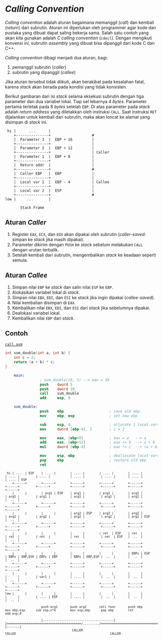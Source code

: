 # *Calling Convention*

*Calling convention* adalah aturan bagaimana memanggil (*call*) dan kembali (*return*) dari subrutin.
Aturan ini diperlukan oleh programmer agar kode dan pustaka yang dibuat dapat saling bekerja sama.
Salah satu contoh yang akan kita gunakan adalah *C calling convention* (`cdecl`).
Dengan mengikuti konvensi ini, subrutin *assembly* yang dibuat bisa dipanggil dari kode C dan C++.

*Calling convention* dibagi menjadi dua aturan, bagi:

1. pemanggil subrutin (*caller*)
2. subrutin yang dipanggil (*callee*)

Jika aturan tersebut tidak diikuti, akan berakibat pada kesalahan fatal, karena *stack*
akan berada pada kondisi yang tidak konsisten.

Berikut gambaran dari isi *stack* selama eksekusi subrutin dengan tiga parameter
dan dua variabel lokal. Tiap sel lebarnya 4 *bytes*. Parameter pertama terletak
pada 8 *bytes* setelah `EBP`. Di atas parameter pada *stack* adalah *return address*
yang diletakkan oleh instruksi `CALL`. Saat instruksi `RET` dijalankan untuk
kembali dari subrutin, maka akan loncat ke alamat yang disimpan di *stack* ini.


```
 hi |      ...      |
    +---------------+                   #
    |  Parameter 3  |  EBP + 16         |
    +---------------+                   |
    |  Parameter 2  |  EBP + 12         |
    +---------------+                   | Caller
    |  Parameter 1  |  EBP + 8          |
    +---------------+                   |
    |  Return addr  |                   |
    +---------------+                   #
    |  Caller EBP   |  EBP              |
    +---------------+                   |
    |  Local var 1  |  EBP - 4          | Callee
    +---------------+                   |
    |  Local var 2  |  ESP              |
    +---------------+                   #
low |     ...       |

       Stack Frame
```


## Aturan *Caller*

1. Register `EAX`, `ECX`, dan `EDX` akan dipakai oleh subrutin (*caller-saved*: simpan ke *stack* jika masih dipakai).
2. Parameter dikirim dengan `PUSH` ke *stack* sebelum melakukan `CALL` dengan urutan terbalik.
3. Setelah kembali dari subrutin, mengembalikan *stack* ke keadaan seperti semula.

## Aturan *Callee*

1. Simpan nilai `EBP` ke *stack* dan salin nilai `ESP` ke `EBP`.
2. Alokasikan variabel lokal di *stack*.
3. Simpan nilai `EBX`, `EDI`, dan `ESI` ke *stack* jika ingin dipakai (*callee-saved*).
4. Nilai kembalian disimpan di `EAX`.
5. Kembalikan nilai `EBX`, `EDI`, dan `ESI` dari *stack* jika sebelumnya dipakai.
6. Dealokasi variabel lokal.
7. Kembalikan nilai `EBP` dari *stack*.

## Contoh

[`call.asm`](ex/call.asm)

```c
int sum_double(int a, int b) {
    int c = 2;
    return (a + b) * c;
}
```


```nasm
    main:
                ; sum_double(10, 5) --> eax = 30
                push    dword 5
                push    dword 10
                call    sum_double
                add     esp, 8

    sum_double:
                push    ebp                     ; save old ebp
                mov     ebp, esp                ; set new ebp

                sub     esp, 4                  ; allocate 1 local vars
                mov     dword [ebp-4], 2        ; c = 2

                mov     eax, [ebp+8]            ; eax = a   --> a
                add     eax, [ebp+12]           ; eax += b  --> a + b
                mul     dword [ebp-4]           ; eax *= c  --> (a + b) * c

                mov     esp, ebp                ; deallocate local vars
                pop     ebp                     ; restore old ebp
                ret
```

<small>

```
 hi | .... | ESP    | .... |        | .... |        | .... |        | .... |        | .... |         | .... |           | .... |         | .... |       | .... |        | .... | ESP
    +------+        +------+        +------+        +------+        +------+        +------+         +------+           +------+         +------+       +------+        +------+
    |      |        | arg1 | ESP    | arg1 |        | arg1 |        | arg1 |        | arg1 |         | arg1 |           | arg1 |         | arg1 |       | arg1 |        |  ..  |
    +------+        +------+        +------+        +------+        +------+        +------+         +------+           +------+         +------+       +------+        +------+
    |      |        |      |        | arg2 | ESP    | arg2 |        | arg2 |        | arg2 |         | arg2 |           | arg2 |         | arg2 |       | arg2 | ESP    |  ..  |
    +------+        +------+        +------+        +------+        +------+        +------+         +------+           +------+         +------+       +------+        +------+
    |      |        |      |        |      |        | ret  | ESP    | ret  |        | ret  |         | ret  |           | ret  |         | ret  | ESP   |  ..  |        |  ..  |
    +------+        +------+        +------+        +------+        +------+        +------+         +------+           +------+         +------+       +------+        +------+
    |      |        |      |        |      |        |      |        | EBPx | ESP    | EBPx | EBP,ESP | EBPx | EBP       | EBPx | EBP,ESP |  ..  |       |  ..  |        |  ..  |
    +------+        +------+        +------+        +------+        +------+        +------+         +------+           +------+         +------+       +------+        +------+
    |      |        |      |        |      |        |      |        |      |        |      |         | var1 |           | .... |         |  ..  |       |  ..  |        |  ..  |
    +------+        +------+        +------+        +------+        +------+        +------+         +------+           +------+         +------+       +------+        +------+
low |      |        |      |        |      |        |      |        |      |        |      |         | .... | ESP       | .... |         |  ..  |       |  ..  |        |  ..  |

                    push arg1       push arg2       call func       push ebp        mov ebp,esp      sub esp,n*4        mov esp,ebp      pop ebp        ret             add esp,8

                    [---------------------------------------]       [=========================================/........./======================================]        [-------]
                                     CALLER                                                                     CALLEE                                                    CALLER
```

</small>
